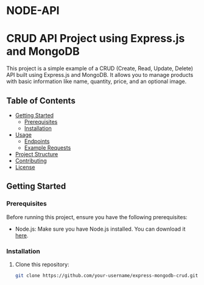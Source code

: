 # NODE-API

# CRUD API Project using Express.js and MongoDB

This project is a simple example of a CRUD (Create, Read, Update, Delete) API built using Express.js and MongoDB. It allows you to manage products with basic information like name, quantity, price, and an optional image.

## Table of Contents

- [Getting Started](#getting-started)
  - [Prerequisites](#prerequisites)
  - [Installation](#installation)
- [Usage](#usage)
  - [Endpoints](#endpoints)
  - [Example Requests](#example-requests)
- [Project Structure](#project-structure)
- [Contributing](#contributing)
- [License](#license)

## Getting Started

### Prerequisites

Before running this project, ensure you have the following prerequisites:

- Node.js: Make sure you have Node.js installed. You can download it [here](https://nodejs.org/).

### Installation

1. Clone this repository:

   ```bash
   git clone https://github.com/your-username/express-mongodb-crud.git
